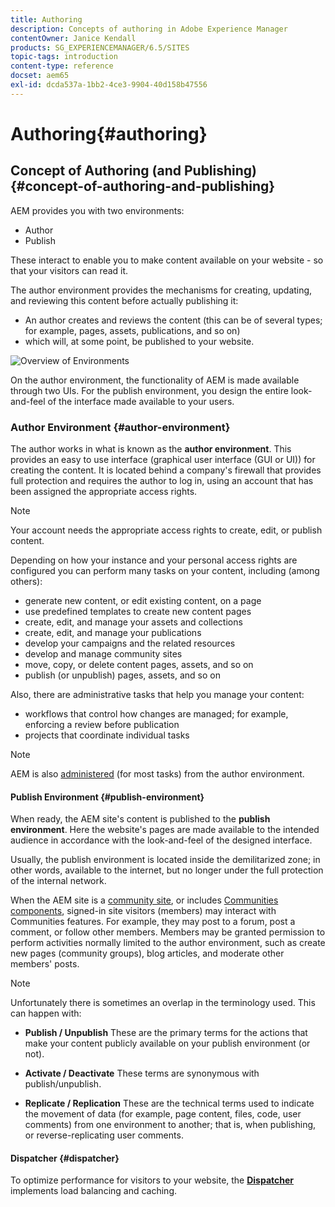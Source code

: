 ```yaml
---
title: Authoring
description: Concepts of authoring in Adobe Experience Manager
contentOwner: Janice Kendall
products: SG_EXPERIENCEMANAGER/6.5/SITES
topic-tags: introduction
content-type: reference
docset: aem65
exl-id: dcda537a-1bb2-4ce3-9904-40d158b47556
---
```

# Authoring{#authoring}

## Concept of Authoring (and Publishing) {#concept-of-authoring-and-publishing}

AEM provides you with two environments:

* Author
* Publish

These interact to enable you to make content available on your website - so that your visitors can read it.

The author environment provides the mechanisms for creating, updating, and reviewing this content before actually publishing it:

* An author creates and reviews the content (this can be of several types; for example, pages, assets, publications, and so on)
* which will, at some point, be published to your website.

![Overview of Environments](assets/chlimage_1-132.png)

On the author environment, the functionality of AEM is made available through two UIs. For the publish environment, you design the entire look-and-feel of the interface made available to your users.

### Author Environment {#author-environment}

The author works in what is known as the **author environment**. This provides an easy to use interface (graphical user interface (GUI or UI)) for creating the content. It is located behind a company's firewall that provides full protection and requires the author to log in, using an account that has been assigned the appropriate access rights.

>[!NOTE]
>
>Your account needs the appropriate access rights to create, edit, or publish content.

Depending on how your instance and your personal access rights are configured you can perform many tasks on your content, including (among others):

* generate new content, or edit existing content, on a page
* use predefined templates to create new content pages
* create, edit, and manage your assets and collections
* create, edit, and manage your publications
* develop your campaigns and the related resources
* develop and manage community sites
* move, copy, or delete content pages, assets, and so on
* publish (or unpublish) pages, assets, and so on

Also, there are administrative tasks that help you manage your content:

* workflows that control how changes are managed; for example, enforcing a review before publication
* projects that coordinate individual tasks

>[!NOTE]
>
>AEM is also [administered](/help/sites-administering/home.md) (for most tasks) from the author environment.

#### Publish Environment {#publish-environment}

When ready, the AEM site's content is published to the **publish environment**. Here the website's pages are made available to the intended audience in accordance with the look-and-feel of the designed interface.

Usually, the publish environment is located inside the demilitarized zone; in other words, available to the internet, but no longer under the full protection of the internal network.

When the AEM site is a [community site](/help/communities/overview.md), or includes [Communities components](/help/communities/author-communities.md), signed-in site visitors (members) may interact with Communities features. For example, they may post to a forum, post a comment, or follow other members. Members may be granted permission to perform activities normally limited to the author environment, such as create new pages (community groups), blog articles, and moderate other members' posts.

>[!NOTE]
>
>Unfortunately there is sometimes an overlap in the terminology used. This can happen with:
>
>* **Publish / Unpublish**
>  These are the primary terms for the actions that make your content publicly available on your publish environment (or not).
>
>* **Activate / Deactivate**
>  These terms are synonymous with publish/unpublish.
>
>* **Replicate / Replication**
>  These are the technical terms used to indicate the movement of data (for example, page content, files, code, user comments) from one environment to another; that is, when publishing, or reverse-replicating user comments.
>

#### Dispatcher {#dispatcher}

To optimize performance for visitors to your website, the **[Dispatcher](https://experienceleague.adobe.com/docs/experience-manager-dispatcher/using/dispatcher.html?lang=en)** implements load balancing and caching.
